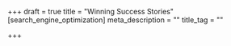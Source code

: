 +++
draft = true
title = "Winning Success Stories"
[search_engine_optimization]
meta_description = ""
title_tag = ""

+++
